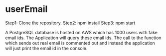 # userEmail

Step1: Clone the repository.
Step2: npm install
Step3: npm start

A PostgreSQL database is hosted on AWS which has 1000 users with fake email ids. The Application will query these email ids. The call to the function which sends out real email is commented out and instead the application will just print the email id in the console. 
